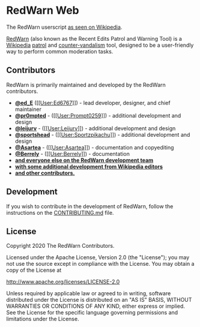 # RedWarn Web

The RedWarn userscript [as seen on Wikipedia](https://en.wikipedia.org/wiki/User:RedWarn/.js).

[RedWarn](https://en.wikipedia.org/wiki/WP:RedWarn) (also known as the Recent Edits Patrol and Warning Tool) is a [Wikipedia](https://en.wikipedia.org/wiki/) [patrol](https://en.wikipedia.org/wiki/WP:RCP) and [counter-vandalism](https://en.wikipedia.org/wiki/WP:VD) tool, designed to be a user-friendly way to perform common moderation tasks.

## Contributors

RedWarn is primarily maintained and developed by the RedWarn contributors.

- **[@ed_E](https://gitlab.com/ed_e)** ([\[\[User:Ed6767\]\]](https://en.wikipedia.org/wiki/User:Ed6767)) - lead developer, designer, and chief maintainer
- **[@pr0mpted](https://gitlab.com/pr0mpted)** - ([\[\[User:Prompt0259\]\]](https://en.wikipedia.org/wiki/User:Prompt0259)) - additional development and design
- **[@leijurv](https://gitlab.com/leijurv)** - ([\[\[User:Leijurv\]\]](https://en.wikipedia.org/wiki/User:Leijurv)) - additional development and design
- **[@sportshead](https://gitlab.com/sportshead)** - ([\[\[User:Sportzpikachu\]\]](https://en.wikipedia.org/wiki/User:Sportzpikachu)) - additional development and design
- **[@Asartea](https://gitlab.com/Asartea)** - ([\[\[User:Asartea\]\]](https://en.wikipedia.org/wiki/User:Asartea)) - documentation and copyediting
- **[@Berrely](https://gitlab.com/Berrely)** - ([\[\[User:Berrely\]\]](https://en.wikipedia.org/wiki/User:Berrely)) - documentation
- **[and everyone else on the RedWarn development team](https://gitlab.com/groups/redwarn/-/group_members)**
- **[with some additional development from Wikipedia editors](https://en.wikipedia.org/wiki/WP:RW#Credits)**
- **[and other contributors.](https://gitlab.com/redwarn/redwarn-web/-/graphs/master)**

## Development

If you wish to contribute in the development of RedWarn, follow the instructions on the [CONTRIBUTING.md](https://gitlab.com/redwarn/redwarn-web/-/blob/master/CONTRIBUTING.md) file.

## License

Copyright 2020 The RedWarn Contributors.

Licensed under the Apache License, Version 2.0 (the "License");
you may not use the source except in compliance with the License.
You may obtain a copy of the License at

   http://www.apache.org/licenses/LICENSE-2.0

Unless required by applicable law or agreed to in writing, software
distributed under the License is distributed on an "AS IS" BASIS,
WITHOUT WARRANTIES OR CONDITIONS OF ANY KIND, either express or implied.
See the License for the specific language governing permissions and
limitations under the License.
